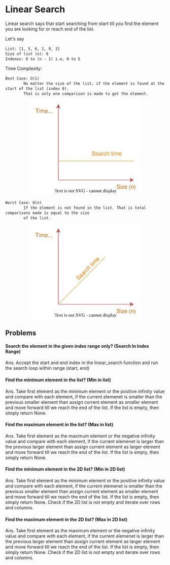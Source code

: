 # Linear Search
Linear search says that start searching from start till you find the element you are looking for or reach end of the list.

Let's say 

    List: [1, 5, 6, 2, 9, 3]
    Size of list (n): 6
    Indexes: 0 to (n - 1) i.e, 0 to 5
    
Time Complexity:

    Best Case: O(1)
            No matter the size of the list, if the element is found at the start of the list (index 0). 
            That is only one comparison is made to get the element.
            
<p align="center">
<img src="https://github.com/sammaurya/Algo/blob/master/Diagrams/LinearSearchBestCaseComplexity.svg" width="350" title="hover text">
</p>
            
    Worst Case: O(n)
            If the element is not found in the list. That is total comparisons made is equal to the size
            of the list.
            
<p align="center">
<img src="https://github.com/sammaurya/Algo/blob/master/Diagrams/LinearSearchWorstCaseComplexity.svg" width="350" title="hover text">
</p>


## Problems

#### Search the element in the given index range only? (Search In Index Range)


Ans. Accept the start and end index in the linear_search function and run the search loop within range (start, end)

#### Find the minimum element in the list? (Min in list)

Ans. Take first element as the minimum element or the positive infinity value and compare with each element, if the current elemenet is
     smaller than the previous smaller element than assign current element as smaller element and move forward till we reach the end of the list.
     If the list is empty, then simply return None.
     
#### Find the maximum element in the list? (Max in list)

Ans. Take first element as the maximum element or the negative infinity value and compare with each element, if the current elemenet is
     larger than the previous larger element than assign current element as larger element and move forward till we reach the end of the list.
     If the list is empty, then simply return None.
     
#### Find the minimum element in the 2D list? (Min in 2D list)

Ans. Take first element as the minimum element or the positive infinity value and compare with each element, if the current elemenet is
     smaller than the previous smaller element than assign current element as smaller element and move forward till we reach the end of the list.
     If the list is empty, then simply return None.
     Check if the 2D list is not empty and iterate over rows and columns.
     
#### Find the maximum element in the 2D list? (Max in 2D list)

Ans. Take first element as the maximum element or the negative infinity value and compare with each element, if the current elemenet is
     larger than the previous larger element than assign current element as larger element and move forward till we reach the end of the list.
     If the list is empty, then simply return None.
     Check if the 2D list is not empty and iterate over rows and columns.
